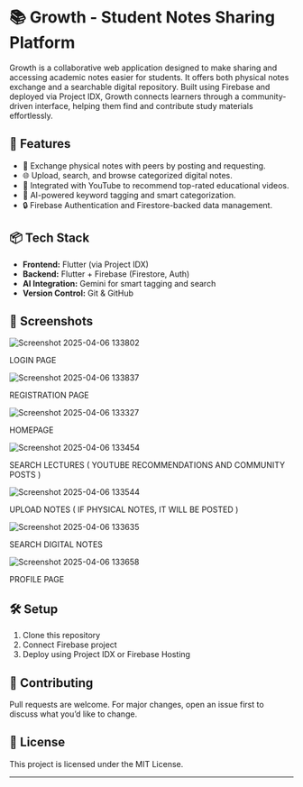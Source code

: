 # 📚 Growth - Student Notes Sharing Platform

Growth is a collaborative web application designed to make sharing and accessing academic notes easier for students. It offers both physical notes exchange and a searchable digital repository. Built using Firebase and deployed via Project IDX, Growth connects learners through a community-driven interface, helping them find and contribute study materials effortlessly.

## 🚀 Features

- 🔁 Exchange physical notes with peers by posting and requesting.
- 🌐 Upload, search, and browse categorized digital notes.
- 🎥 Integrated with YouTube to recommend top-rated educational videos.
- 🤖 AI-powered keyword tagging and smart categorization.
- 🔒 Firebase Authentication and Firestore-backed data management.

## 📦 Tech Stack

- **Frontend:** Flutter (via Project IDX)
- **Backend:** Flutter + Firebase (Firestore, Auth)
- **AI Integration:** Gemini for smart tagging and search
- **Version Control:** Git & GitHub

## 📸 Screenshots

![Screenshot 2025-04-06 133802](https://github.com/user-attachments/assets/20596fa4-4bc8-490a-92bd-a6c97dab0855) 

LOGIN PAGE

![Screenshot 2025-04-06 133837](https://github.com/user-attachments/assets/a4f84f34-7cc6-4c86-813d-566c6546a26e) 

REGISTRATION PAGE

![Screenshot 2025-04-06 133327](https://github.com/user-attachments/assets/7789e833-ffa3-4207-b195-4039230fe535) 

HOMEPAGE

![Screenshot 2025-04-06 133454](https://github.com/user-attachments/assets/7b3ed0ab-9636-4fc8-99e7-b70b94fa5ee9) 

SEARCH LECTURES ( YOUTUBE RECOMMENDATIONS AND COMMUNITY POSTS )

![Screenshot 2025-04-06 133544](https://github.com/user-attachments/assets/ce5fc73b-96e1-430e-8aaa-58206ae6e262) 

UPLOAD NOTES ( IF PHYSICAL NOTES, IT WILL BE POSTED )

![Screenshot 2025-04-06 133635](https://github.com/user-attachments/assets/ff9a7088-637f-4b4f-8d4f-1a51b689f6b3) 

SEARCH DIGITAL NOTES

![Screenshot 2025-04-06 133658](https://github.com/user-attachments/assets/ae7b398a-1073-470c-bd04-b20d93083bb2) 

PROFILE PAGE

## 🛠️ Setup

1. Clone this repository
2. Connect Firebase project
3. Deploy using Project IDX or Firebase Hosting

## 🤝 Contributing

Pull requests are welcome. For major changes, open an issue first to discuss what you’d like to change.

## 📄 License

This project is licensed under the MIT License.

---

